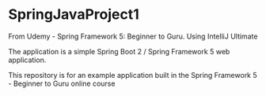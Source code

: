 # SpringJavaProject1

From Udemy - Spring Framework 5: Beginner to Guru.
Using IntelliJ Ultimate

The application is a simple Spring Boot 2 / Spring Framework 5 web application.


This repository is for an example application built in the Spring Framework 5 - Beginner to Guru online course
